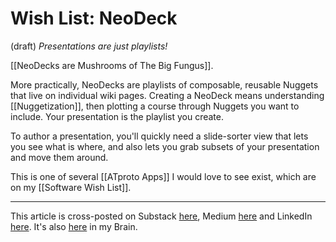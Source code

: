 # Wish List: NeoDeck  
(draft) 
*Presentations are just playlists!*

[[NeoDecks are Mushrooms of The Big Fungus]]. 

More practically, NeoDecks are playlists of composable, reusable Nuggets that live on individual wiki pages. Creating a NeoDeck means understanding [[Nuggetization]], then plotting a course through Nuggets you want to include. Your presentation is the playlist you create. 

To author a presentation, you'll quickly need a slide-sorter view that lets you see what is where, and also lets you grab subsets of your presentation and move them around. 

This is one of several [[ATproto Apps]] I would love to see exist, which are on my [[Software Wish List]]. 

--- 
This article is cross-posted on Substack [here](), Medium [here]() and LinkedIn [here](). It's also [here]() in my Brain. 